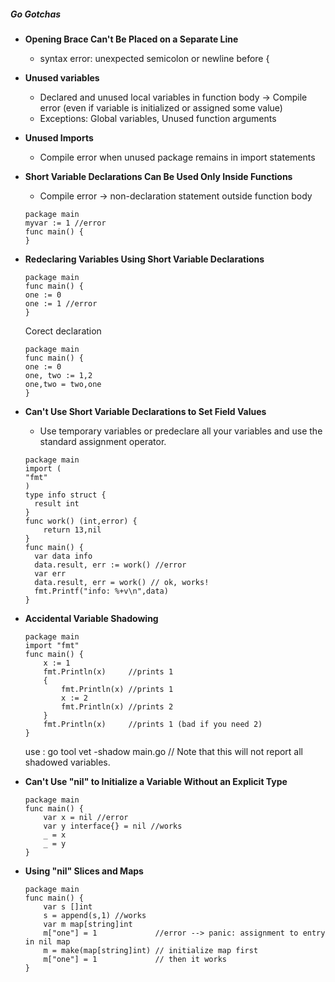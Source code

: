 ##### Go Gotchas
* __Opening Brace Can't Be Placed on a Separate Line__
    - syntax error: unexpected semicolon or newline before {
* __Unused variables__
    - Declared and unused local variables in function body -> Compile error (even if variable is initialized or assigned some value)
    - Exceptions: Global variables, Unused function arguments
* __Unused Imports__
    - Compile error when unused package remains in import statements
* __Short Variable Declarations Can Be Used Only Inside Functions__
    - Compile error -> non-declaration statement outside function body
    ```
    package main
    myvar := 1 //error
    func main() {
    }
    ```
* __Redeclaring Variables Using Short Variable Declarations__
    ```
    package main
    func main() {  
    one := 0
    one := 1 //error
    }
    ```
    Corect declaration
    ```
    package main
    func main() {  
    one := 0
    one, two := 1,2
    one,two = two,one
    }
    ```
* __Can't Use Short Variable Declarations to Set Field Values__
    - Use temporary variables or predeclare all your variables and use the standard assignment operator.
    ```
    package main
    import (  
    "fmt"
    )
    type info struct {  
      result int
    }
    func work() (int,error) {  
        return 13,nil  
    }
    func main() {  
      var data info
      data.result, err := work() //error
      var err
      data.result, err = work() // ok, works!
      fmt.Printf("info: %+v\n",data)
    }
    ```

* __Accidental Variable Shadowing__
    ```
    package main
    import "fmt"
    func main() {  
        x := 1
        fmt.Println(x)     //prints 1
        {
            fmt.Println(x) //prints 1
            x := 2
            fmt.Println(x) //prints 2
        }
        fmt.Println(x)     //prints 1 (bad if you need 2)
    }
    ```
    use : go tool vet -shadow main.go // Note that this will not report all shadowed variables.

* __Can't Use "nil" to Initialize a Variable Without an Explicit Type__
    ```
    package main
    func main() {  
        var x = nil //error
        var y interface{} = nil //works
        _ = x
        _ = y
    }
    ```

* __Using "nil" Slices and Maps__
    ```
    package main
    func main() {  
        var s []int
        s = append(s,1) //works
        var m map[string]int
        m["one"] = 1             //error --> panic: assignment to entry in nil map
        m = make(map[string]int) // initialize map first
        m["one"] = 1             // then it works
    }
    ```

